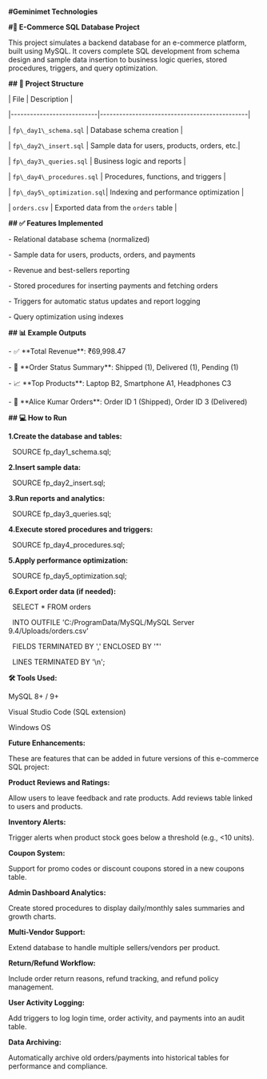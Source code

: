 **#Geminimet Technologies** 

**#🛒 E-Commerce SQL Database Project**

This project simulates a backend database for an e-commerce platform, built using MySQL. It covers complete SQL development from schema design and sample data insertion to business logic queries, stored procedures, triggers, and query optimization.

**## 📁 Project Structure**

| File                      | Description                                  |

|---------------------------|----------------------------------------------|

| `fp\_day1\_schema.sql`      | Database schema creation                     |

| `fp\_day2\_insert.sql`      | Sample data for users, products, orders, etc.|

| `fp\_day3\_queries.sql`     | Business logic and reports                   |

| `fp\_day4\_procedures.sql`  | Procedures, functions, and triggers          |

| `fp\_day5\_optimization.sql`| Indexing and performance optimization        |

| `orders.csv`              | Exported data from the `orders` table        |

**## ✅ Features Implemented**

\- Relational database schema (normalized)

\- Sample data for users, products, orders, and payments

\- Revenue and best-sellers reporting

\- Stored procedures for inserting payments and fetching orders

\- Triggers for automatic status updates and report logging

\- Query optimization using indexes

**## 📊 Example Outputs**

\- ✅ \*\*Total Revenue\*\*: ₹69,998.47

\- 🚚 \*\*Order Status Summary\*\*: Shipped (1), Delivered (1), Pending (1)

\- 📈 \*\*Top Products\*\*: Laptop B2, Smartphone A1, Headphones C3

\- 👤 \*\*Alice Kumar Orders\*\*: Order ID 1 (Shipped), Order ID 3 (Delivered)

**## 💻 How to Run**

**1.Create the database and tables:**  

&nbsp;  SOURCE fp\_day1\_schema.sql;

**2.Insert sample data:**

&nbsp;  SOURCE fp\_day2\_insert.sql;

**3.Run reports and analytics:**

&nbsp;  SOURCE fp\_day3\_queries.sql;

**4.Execute stored procedures and triggers:**

&nbsp;  SOURCE fp\_day4\_procedures.sql;

**5.Apply performance optimization:**

&nbsp;  SOURCE fp\_day5\_optimization.sql;

**6.Export order data (if needed):**

&nbsp;  SELECT \* FROM orders

&nbsp;  INTO OUTFILE 'C:/ProgramData/MySQL/MySQL Server 9.4/Uploads/orders.csv'

&nbsp;  FIELDS TERMINATED BY ',' ENCLOSED BY '"'

&nbsp;  LINES TERMINATED BY '\\n';

**🛠️ Tools Used:**

MySQL 8+ / 9+

Visual Studio Code (SQL extension)

Windows OS

**Future Enhancements:**

These are features that can be added in future versions of this e-commerce SQL project:

**Product Reviews and Ratings:**

Allow users to leave feedback and rate products. Add reviews table linked to users and products.

**Inventory Alerts:**

Trigger alerts when product stock goes below a threshold (e.g., <10 units).

**Coupon System:**

Support for promo codes or discount coupons stored in a new coupons table.

**Admin Dashboard Analytics:**

Create stored procedures to display daily/monthly sales summaries and growth charts.

**Multi-Vendor Support:**

Extend database to handle multiple sellers/vendors per product.

**Return/Refund Workflow:**

Include order return reasons, refund tracking, and refund policy management.

**User Activity Logging:**

Add triggers to log login time, order activity, and payments into an audit table.

**Data Archiving:**

Automatically archive old orders/payments into historical tables for performance and compliance.






